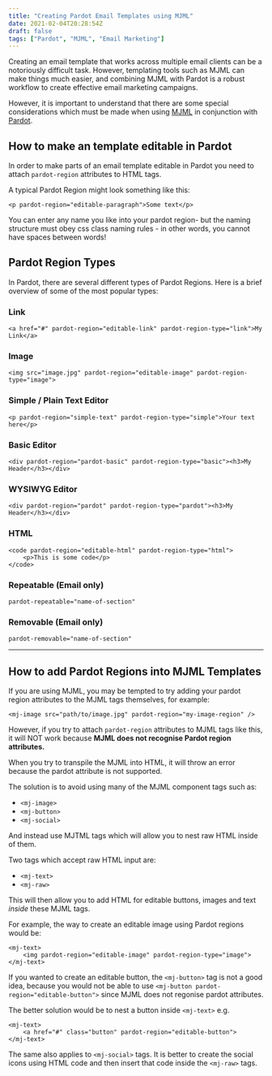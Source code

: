 ```yaml
---
title: "Creating Pardot Email Templates using MJML"
date: 2021-02-04T20:28:54Z
draft: false
tags: ["Pardot", "MJML", "Email Marketing"]
---
```


Creating an email template that works across multiple email clients can be a notoriously difficult task. However, templating tools such as MJML can make things much easier, and combining MJML with Pardot is a robust workflow to create effective email marketing campaigns.

<!--more-->

However, it is important to understand that there are some special considerations which must be made when using [MJML](https://mjml.io/) in conjunction with [Pardot](https://www.pardot.com/).

## How to make an template editable in Pardot

In order to make parts of an email template editable in Pardot you need to attach `pardot-region` attributes to HTML tags. 

A typical Pardot Region might look something like this:
```
<p pardot-region="editable-paragraph">Some text</p>
```
You can enter any name you like into your pardot region- but the naming structure must obey css class naming rules - in other words, you cannot have spaces between words!

## Pardot Region Types

In Pardot, there are several different types of Pardot Regions. Here is a brief overview of some of the most popular types:

### Link

```
<a href="#" pardot-region="editable-link" pardot-region-type="link">My Link</a>
```

### Image

```
<img src="image.jpg" pardot-region="editable-image" pardot-region-type="image">
```

### Simple / Plain Text Editor
```
<p pardot-region="simple-text" pardot-region-type="simple">Your text here</p>
```

### Basic Editor 
```
<div pardot-region="pardot-basic" pardot-region-type="basic"><h3>My Header</h3></div>
```

### WYSIWYG Editor 
```
<div pardot-region="pardot" pardot-region-type="pardot"><h3>My Header</h3></div>
```

### HTML
```
<code pardot-region="editable-html" pardot-region-type="html"> 
    <p>This is some code</p>
</code> 
 ```

 ### Repeatable (Email only)
 ```
pardot-repeatable="name-of-section"
 ```

 ### Removable (Email only)
 ```
pardot-removable="name-of-section"
 ```

 ---

## How to add Pardot Regions into MJML Templates

If you are using MJML, you may be tempted to try adding your pardot region attributes to the MJML tags themselves, for example:

```
<mj-image src="path/to/image.jpg" pardot-region="my-image-region" />
 ```

However, if you try to attach `pardot-region` attributes to MJML tags like this, it will NOT work because **MJML does not recognise Pardot region attributes.** 

When you try to transpile the MJML into HTML, it will throw an error because the pardot attribute is not supported.

The solution is to avoid using many of the MJML component tags such as:
- `<mj-image>`
- `<mj-button>`
- `<mj-social>`

And instead use MJTML tags which will allow you to nest raw HTML inside of them.

Two tags which accept raw HTML input are:
- `<mj-text>`
- `<mj-raw>`

This will then allow you to add HTML for editable buttons, images and text *inside* these MJML tags.

For example, the way to create an editable image using Pardot regions would be:
```
<mj-text>
    <img pardot-region="editable-image" pardot-region-type="image">
</mj-text>
```

If you wanted to create an editable button, the `<mj-button>` tag is not a good idea, because you would not be able to use `<mj-button pardot-region="editable-button">` since MJML does not regonise pardot attributes. 

The better solution would be to nest a button inside `<mj-text>` e.g. 

```
<mj-text>
    <a href="#" class="button" pardot-region="editable-button">
</mj-text>
```

The same also applies to `<mj-social>` tags. It is better to create the social icons using HTML code and then insert that code inside the `<mj-raw>` tags. 
